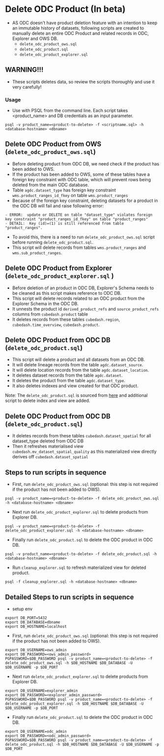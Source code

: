 # Delete ODC Product (In beta)

- AS ODC doesn't have product deletion feature with an intention to keep an immutable history of datasets, following scripts are created to manually delete an entire ODC Product and related records in ODC, Explorer and OWS DB.
    - `delete_odc_product_ows.sql`
    - `delete_odc_product.sql`
    - `delete_odc_product_explorer.sql`

## WARNING!!!
- These scripts deletes data, so review the scripts thoroughly and use it very carefully!

### Usage
- Use with PSQL from the command line. Each script takes <product_name> and DB credentials as an input parameter.

```
psql -v product_name=<product-to-delete> -f <scriptname.sql> -h <database-hostname> <dbname>
```

## Delete ODC Product from OWS (`delete_odc_product_ows.sql`)

- Before deleting product from ODC DB, we need check if the product has been added to OWS.
- If the product has been added to OWS, some of these tables have a foreign key constraint with ODC table, which will prevent rows being deleted from the main ODC database.
- Table `agdc.dataset_type` has foreign key constraint `wms.product_ranges_id_fkey` on table `wms.product_ranges`
- Because of the foreign key constraint, deleting datasets for a product in the ODC DB will fail and raise following error:
```
- ERROR:  update or DELETE on table "dataset_type" violates foreign key constraint "product_ranges_id_fkey" on table "product_ranges"
- DETAIL:  Key (id)=(1) is still referenced from table "product_ranges".
```
- To avoid this, there is a need to run `delete_odc_product_ows.sql` script before running `delete_odc_product.sql`.
- This script will delete records from tables `wms.product_ranges` and `wms.sub_product_ranges`.

## Delete ODC Product from Explorer (`delete_odc_product_explorer.sql` )

- Before deletion of an product in ODC DB, Explorer's Schema needs to be cleaned as this script makes reference to ODC DB.
- This script will delete records related to an ODC product from the Explorer Schema in the ODC DB.
- It unnests the product id `derived_product_refs` and `source_product_refs` columns from `cubedash.product` table
- It deletes records from these tables `cubedash.region`, `cubedash.time_overview`, `cubedash.product`.


## Delete ODC Product from ODC DB (`delete_odc_product.sql`)

- This script will delete a product and all datasets from an ODC DB.
- It will delete lineage records from the table `agdc.dataset_source`.
- It will delete location records from the table `agdc.dataset_location`.
- It deletes dataset records from the table `agdc.dataset`.
- It deletes the product from the table `agdc.dataset_type`.
- It also deletes indexes and view created for that ODC product.

Note: The `delete_odc_product.sql` is sourced from [here](https://gist.github.com/omad/1ae3463a123f37a9acf37213bebfde86) and additional script to delete index and view are added.



## Delete ODC Product from ODC DB (`delete_odc_product.sql`)

- It deletes records from these tables `cubedash.dataset_spatial` for all dataset_type deleted from ODC DB
- Then it refreshes materialised view `cubedash.mv_dataset_spatial_quality` as this materialized view directly derives off `cubedash.dataset_spatial`



## Steps to run scripts in sequence
- First, run `delete_odc_product_ows.sql` (optional: this step is not required if the product has not been added to OWS).
```
psql -v product_name=<product-to-delete> -f delete_odc_product_ows.sql -h <database-hostname> <dbname>
```
- Next run `delete_odc_product_explorer.sql` to delete products from Explorer DB.
```
psql -v product_name=<product-to-delete> -f delete_odc_product_explorer.sql -h <database-hostname> <dbname>
```
- Finally run `delete_odc_product.sql` to delete the ODC product in ODC DB.
```
psql -v product_name=<product-to-delete> -f delete_odc_product.sql -h <database-hostname> <dbname>
```
- Run `cleanup_explorer.sql` to refresh materialized view for deleted product.
```
psql -f cleanup_explorer.sql -h <database-hostname> <dbname>
```
## Detailed Steps to run scripts in sequence
- setup env
```
export DB_PORT=5432
export DB_DATABASE=dbname
export DB_HOSTNAME=localhost
```
- First, run `delete_odc_product_ows.sql` (optional: this step is not required if the product has not been added to OWS).
```
export DB_USERNAME=ows_admin
export DB_PASSWORD=<ows_admin_password>
PGPASSWORD=$DB_PASSWORD psql -v product_name=<product-to-delete> -f delete_odc_product_ows.sql -h $DB_HOSTNAME $DB_DATABASE -U $DB_USERNAME -p $DB_PORT
```
- Next run `delete_odc_product_explorer.sql` to delete products from Explorer DB.
```
export DB_USERNAME=explorer_admin
export DB_PASSWORD=<explorer_admin_password>
PGPASSWORD=$DB_PASSWORD psql -v product_name=<product-to-delete> -f delete_odc_product_explorer.sql -h $DB_HOSTNAME $DB_DATABASE -U $DB_USERNAME -p $DB_PORT
```
- Finally run `delete_odc_product.sql` to delete the ODC product in ODC DB.
```
export DB_USERNAME=odc_admin
export DB_PASSWORD=<odc_admin_password>
PGPASSWORD=$DB_PASSWORD psql -v product_name=<product-to-delete> -f delete_odc_product.sql -h $DB_HOSTNAME $DB_DATABASE -U $DB_USERNAME -p $DB_PORT
```
